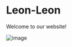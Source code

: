 # Leon-Leon

Welcome to our website!

![image](https://user-images.githubusercontent.com/96114373/165082275-cfd12e65-b942-4254-8211-1aa48331f2da.png)

